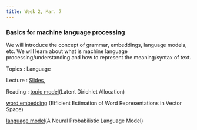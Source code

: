 ```yaml
---
title: Week 2, Mar. 7
---
```


### Basics for machine language processing

We will introduce the concept of grammar, embeddings, language models, etc. We will learn about what is machine language processing/understanding and how to represent the meaning/syntax of text.

Topics
: Language

Lecture
: [Slides](), 

Reading
:
[topic model](https://www.jmlr.org/papers/volume3/blei03a/blei03a.pdf)(Latent Dirichlet Allocation)

[word embedding](https://arxiv.org/abs/1301.3781)
(Efficient Estimation of Word Representations in Vector Space)

[language model](https://www.jmlr.org/papers/volume3/bengio03a/bengio03a.pdf)(A Neural Probabilistic Language Model)

